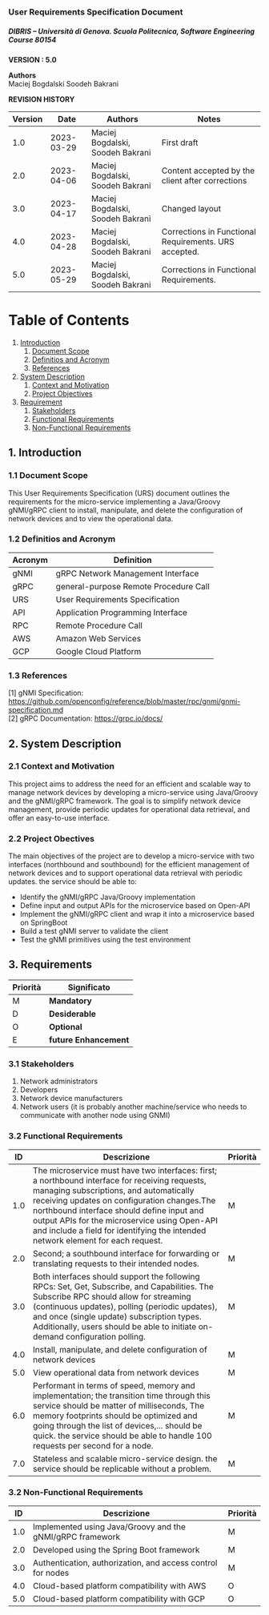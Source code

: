 
### User Requirements Specification Document
##### DIBRIS – Università di Genova. Scuola Politecnica, Software Engineering Course 80154


**VERSION : 5.0**

**Authors**  
Maciej Bogdalski
Soodeh Bakrani

**REVISION HISTORY**

| Version    | Date        | Authors      | Notes        |
| ----------- | ----------- | ----------- | ----------- |
| 1.0 | 2023-03-29 | Maciej Bogdalski, Soodeh Bakrani | First draft |
| 2.0 | 2023-04-06 | Maciej Bogdalski, Soodeh Bakrani | Content accepted by the client after corrections |
| 3.0 | 2023-04-17 | Maciej Bogdalski, Soodeh Bakrani | Changed layout |
| 4.0 | 2023-04-28 | Maciej Bogdalski, Soodeh Bakrani | Corrections in Functional Requirements. URS accepted.  |
| 5.0 | 2023-05-29 | Maciej Bogdalski, Soodeh Bakrani | Corrections in Functional Requirements.|

# Table of Contents

1. [Introduction](#p1)
	1. [Document Scope](#sp1.1)
	2. [Definitios and Acronym](#sp1.2) 
	3. [References](#sp1.3)
2. [System Description](#p2)
	1. [Context and Motivation](#sp2.1)
	2. [Project Objectives](#sp2.2)
3. [Requirement](#p3)
 	1. [Stakeholders](#sp3.1)
 	2. [Functional Requirements](#sp3.2)
 	3. [Non-Functional Requirements](#sp3.3)
  
  

<a name="p1"></a>

## 1. Introduction

<a name="sp1.1"></a>

### 1.1 Document Scope
This User Requirements Specification (URS) document outlines the requirements for the micro-service implementing a Java/Groovy gNMI/gRPC client to install, manipulate, and delete the configuration of network devices and to view the operational data. 

<a name="sp1.2"></a>

### 1.2 Definitios and Acronym


| Acronym				| Definition | 
| ------------------------------------- | ----------- | 
| gNMI                                  | gRPC Network Management Interface |
| gRPC                                  | general-purpose Remote Procedure Call  |
| URS                                  | User Requirements Specification |
| API                                  | Application Programming Interface |
| RPC                                  | Remote Procedure Call |
|AWS					|Amazon Web Services|
|GCP					|Google Cloud Platform|

<a name="sp1.3"></a>

### 1.3 References 
[1] gNMI Specification: https://github.com/openconfig/reference/blob/master/rpc/gnmi/gnmi-specification.md  
	[2] gRPC Documentation: https://grpc.io/docs/
<a name="p2"></a>

## 2. System Description
<a name="sp2.15"></a>

### 2.1 Context and Motivation
This project aims to address the need for an efficient and scalable way to manage network devices by developing a micro-service using Java/Groovy and the gNMI/gRPC framework. The goal is to simplify network device management, provide periodic updates for operational data retrieval, and offer an easy-to-use interface. 

### 2.2 Project Obectives 
The main objectives of the project are to develop a micro-service with two interfaces (northbound and southbound) for the efficient management of network devices and to support operational data retrieval with periodic updates. the service should be able to:
- Identify the gNMI/gRPC Java/Groovy implementation
- Define input and output APIs for the microservice based on Open-API
- Implement the gNMI/gRPC client and wrap it into a microservice based on SpringBoot 
- Build a test gNMI server to validate the client
- Test the gNMI primitives using the test environment
<a name="p3"></a>

## 3. Requirements

| Priorità | Significato | 
| --------------- | ----------- | 
| M | **Mandatory**   |
| D | **Desiderable** |
| O | **Optional**    |
| E | **future Enhancement** |

<a name="sp3.1"></a>
### 3.1 Stakeholders
1. Network administrators
2. Developers
3. Network device manufacturers
4. Network users (it is probably another machine/service who needs to communicate with another node using GNMI)

<a name="sp3.2"></a>
### 3.2 Functional Requirements 

| ID | Descrizione | Priorità |
| --------------- | ----------- | ---------- | 
| 1.0 |  The microservice must have two interfaces: first; a northbound interface for receiving requests, managing subscriptions, and automatically receiving updates on configuration changes.The northbound interface should define input and output APIs for the microservice using Open-API and include a field for identifying the intended network element for each request.|M|
| 2.0 |  Second; a southbound interface for forwarding or translating requests to their intended nodes.   |M|
| 3.0 |  Both interfaces should support the following RPCs: Set, Get, Subscribe, and Capabilities. The Subscribe RPC should allow for streaming (continuous updates), polling (periodic updates), and once (single update) subscription types. Additionally, users should be able to initiate on-demand configuration polling.|M|
| 4.0 |  Install, manipulate, and delete configuration of network devices |M|
| 5.0 |  View operational data from network devices |M|
| 6.0 |  Performant in terms of speed, memory and implementation; the transition time through this service should be matter of milliseconds, The memory footprints should be optimized and going through the list of devices,... should be quick. the service should be able to handle 100 requests per second for a node.|M|
| 7.0 |  Stateless and scalable micro-service design. the service should be replicable without a problem.|M|

<a name="sp3.3"></a>
### 3.2 Non-Functional Requirements 
 
| ID | Descrizione | Priorità |
| --------------- | ----------- | ---------- | 
| 1.0 | Implemented using Java/Groovy and the gNMI/gRPC framework |M|
| 2.0 | Developed using the Spring Boot framework  |M|
| 3.0 | Authentication, authorization, and access control for nodes  |M|
| 4.0 | Cloud-based platform compatibility with AWS |O|
| 5.0 | Cloud-based platform compatibility with GCP |O|
